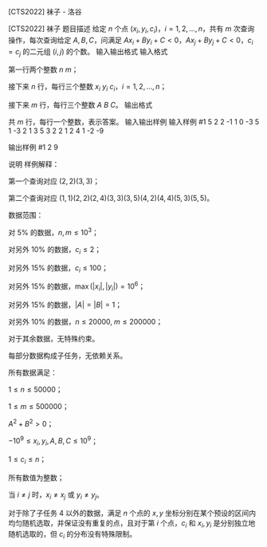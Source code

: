 



[CTS2022] 袜子 - 洛谷














[CTS2022] 袜子
题目描述
给定 $n$ 个点 $(x_i,y_i,c_i)$，$i=1,2,\dots,n$，共有 $m$ 次查询操作，每次查询给定 $A,B,C$，问满足 $Ax_i+By_i+C<0$，$Ax_j+By_j+C<0$，$c_i=c_j$ 的二元组 $(i,j)$ 的个数。
输入输出格式
输入格式

第一行两个整数 $n\ m$；

接下来 $n$ 行，每行三个整数 $x_i\ y_i\ c_i$，$i=1,2,\dots,n$；

接下来 $m$ 行，每行三个整数 $A\ B\ C$。
输出格式

共 $m$ 行，每行一个整数，表示答案。
输入输出样例
输入样例 #1
5 2
2 -1 1
0 -3 5
1 -3 2
1 3 5
3 2 2
1 2 4
1 -2 -9

输出样例 #1
2
9

说明
样例解释：

第一个查询对应 $(2,2)(3,3)$；

第二个查询对应 $(1,1)(2,2)(2,4)(3,3)(3,5)(4,2)(4,4)(5,3)(5,5)$。

数据范围：

对 $5\%$ 的数据，$n,m\le 10^3$；

对另外 $10\%$ 的数据，$c_i\le 2$；

对另外 $15\%$ 的数据，$c_i\le 100$；

对另外 $15\%$​ 的数据，$\max(|x_i|,|y_i|)=10^6$​；

对另外 $15\%$ 的数据，$|A|=|B|=1$；

对另外 $10\%$ 的数据，$n\le 20000,\;m\le 200000$；

对于其余数据，无特殊约束。

每部分数据构成子任务，无依赖关系。

所有数据满足：

$1\le n\le 50000$；

$1\le m\le 500000$；

$A^2+B^2>0$；

$-10^9\le x_i,y_i,A,B,C\le 10^9$；

$1\le c_i\le n$；

所有数值为整数；

当 $i\ne j$ 时，$x_i\ne x_j$ 或 $y_i\ne y_j$。

对于除了子任务 4 以外的数据，满足 $n$ 个点的 $x,y$ 坐标分别在某个预设的区间内均匀随机选取，并保证没有重复的点，且对于第 $i$ 个点，$c_i$ 和 $x_i,y_i$ 是分别独立地随机选取的，但 $c_i$ 的分布没有特殊限制。






